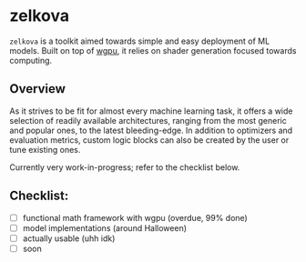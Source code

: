# zelkova

`zelkova` is a toolkit aimed towards simple and easy deployment of ML models. Built on top of [wgpu](https://github.com/gfx-rs/wgpu), 
it relies on shader generation focused towards computing. 

## Overview

As it strives to be fit for almost every machine learning task, it offers a wide selection of readily available architectures, 
ranging from the most generic and popular ones, to the latest bleeding-edge. In addition to optimizers and evaluation metrics, 
custom logic blocks can also be created by the user or tune existing ones. 

Currently very work-in-progress; refer to the checklist below.

## Checklist: 
- [ ] functional math framework with wgpu (overdue, 99% done)
- [ ] model implementations (around Halloween)
- [ ] actually usable (uhh idk)
- [ ] soon 

